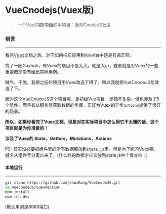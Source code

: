 # VueCnodejs(Vuex版)

> 一个Vue的**初/中级**练手项目：重构CnodeJS社区



### 前言

---

看完[Vuex](https://vuex.vuejs.org/zh-cn/)文档之后，对于如何把它应用到`实际项目`中还是有点茫然。

找了一圈Gayhub，有Vuex的项目不是太大，就是太小，或者就是对Vuex的一些重要概念没有给出实际用例。

贼气。干脆，我把之前的项目用Vuex改造下得了。所以我就把VueCnodeJS给改造了下。

因为这个VueCnodeJS这个项目呢，是初级Vue项目，逻辑不复杂，但也涉及了5个组件，而且有从服务器获取数据的步骤，正好为Vuex的异步`actions`提供了很好的场景。

**所以，如果你看完了Vuex文档，但是对在实际项目中怎么用它不太懂的话，这个项目就是为你准备的！**



**涉及了Vuex的 State，Getters，Mutations，Actions**



PS: 其实没必要把组件里的所有数据都放到`state.js`里。但是为了练习Vuex嘛，就全从组件里分离出来了。(什么样的数据才应该放到state.js中？看文档 : )

#### 本地运行

---



```bash
git clone https://github.com/shuiRong/VueCnodeJS.git 
cd VueCnodeJS/vuexVersion
npm install
npm run dev
```

(默认用的是8080端口)

